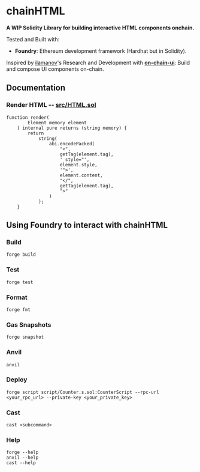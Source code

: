 # chainHTML

**A WIP Solidity Library for building interactive HTML components onchain.**

Tested and Built with:

- **Foundry**: Ethereum development framework (Hardhat but in Solidity).

Inspired by [ilamanov](https://github.com/ilamanov)'s Research and Development with **[on-chain-ui](https://github.com/ilamanov/on-chain-ui/tree/main)**: Build and compose UI components on-chain.

## Documentation

### Render HTML -- [src/HTML.sol](src/HTML.sol)

```solidity
function render(
        Element memory element
    ) internal pure returns (string memory) {
        return
            string(
                abi.encodePacked(
                    "<",
                    getTag(element.tag),
                    ' style="',
                    element.style,
                    '">',
                    element.content,
                    "</",
                    getTag(element.tag),
                    ">"
                )
            );
    }
```

## Using Foundry to interact with chainHTML

### Build

```shell
forge build
```

### Test

```shell
forge test
```

### Format

```shell
forge fmt
```

### Gas Snapshots

```shell
forge snapshot
```

### Anvil

```shell
anvil
```

### Deploy

```shell
forge script script/Counter.s.sol:CounterScript --rpc-url <your_rpc_url> --private-key <your_private_key>
```

### Cast

```shell
cast <subcommand>
```

### Help

```shell
forge --help
anvil --help
cast --help
```
